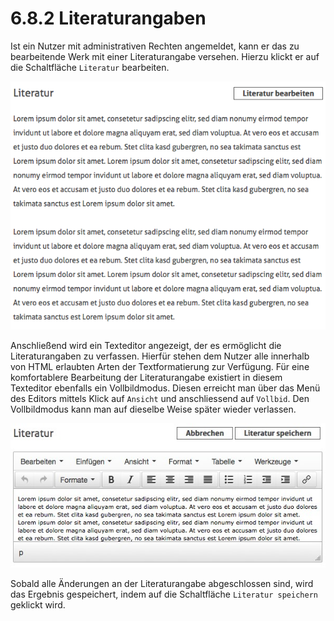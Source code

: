 # 6.8.2 Literaturangaben

Ist ein Nutzer mit administrativen Rechten angemeldet, kann er das zu bearbeitende Werk mit einer Literaturangabe versehen. Hierzu klickt er auf die Schaltfläche `Literatur` bearbeiten.    


![](../../.gitbook/assets/literatur-berarbeiten.png)

Anschließend wird ein Texteditor angezeigt, der es ermöglicht die Literaturangaben zu verfassen. Hierfür stehen dem Nutzer alle innerhalb von HTML erlaubten Arten der Textformatierung zur Verfügung. Für eine komfortablere Bearbeitung der Literaturangabe existiert in diesem Texteditor ebenfalls ein Vollbildmodus. Diesen erreicht man über das Menü des Editors mittels Klick auf `Ansicht` und anschliessend auf `Vollbid`. Den Vollbildmodus kann man auf dieselbe Weise später wieder verlassen.

![](../../.gitbook/assets/texteditor-literaturangaben.png)

Sobald alle Änderungen an der Literaturangabe abgeschlossen sind, wird das Ergebnis gespeichert, indem auf die Schaltfläche `Literatur speichern` geklickt wird.  


